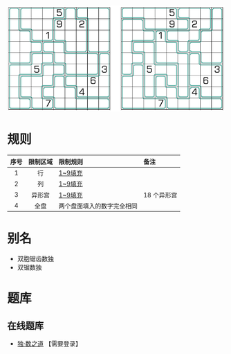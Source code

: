 ![](../../../images/sudoku/双胞锯齿数独.png)

# 规则
| 序号  | 限制区域 | 限制规则          | 备注      |
|:---:|:----:|:--------------|:--------|
|  1  |  行   | [1~9填充]      |         |
|  2  |  列   | [1~9填充]      |         |
|  3  | 异形宫  | [1~9填充]      | 18 个异形宫 |
|  4  |  全盘  | 两个盘面填入的数字完全相同 | &nbsp;  | 

# 别名
- 双胞锯齿数独
- 双锯数独

# 题库

## 在线题库
- [独·数之道](http://www.sudokufans.org.cn/lx/game.index.php?type=j2) 【需要登录】

[1~9填充]: ../../../rules.md#1to9填充